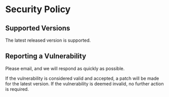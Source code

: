 # Security Policy

## Supported Versions

The latest released version is supported.

## Reporting a Vulnerability

Please email, and we will respond as quickly as possible.

If the vulnerability is considered valid and accepted, a patch will be made for the latest version.
If the vulnerability is deemed invalid, no further action is required.

